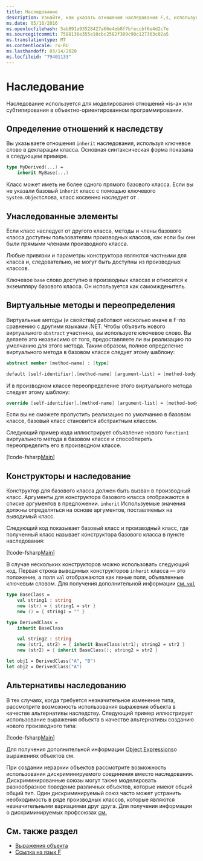 ```yaml
---
title: Наследование
description: Узнайте, как указать отношения наследования F,s, используя ключевое слово «наследовать».
ms.date: 05/16/2016
ms.openlocfilehash: 5ab891a93528427a66e4eb8f7bfeccbf6e4d2c7e
ms.sourcegitcommit: 7588136e355e10cbc2582f389c90c127363c02a5
ms.translationtype: MT
ms.contentlocale: ru-RU
ms.lasthandoff: 03/14/2020
ms.locfileid: "79401133"
---
```

# <a name="inheritance"></a>Наследование

Наследование используется для моделирования отношений «is-a» или субтипирования в объектно-ориентированном программировании.

## <a name="specifying-inheritance-relationships"></a>Определение отношений к наследству

Вы указываете отношения `inherit` наследования, используя ключевое слово в декларации класса. Основная синтаксическая форма показана в следующем примере.

```fsharp
type MyDerived(...) =
    inherit MyBase(...)
```

Класс может иметь не более одного прямого базового класса. Если вы не указали базовый `inherit` класс с помощью ключевого `System.Object`слова, класс косвенно наследует от .

## <a name="inherited-members"></a>Унаследованные элементы

Если класс наследует от другого класса, методы и члены базового класса доступны пользователям производных классов, как если бы они были прямыми членами производного класса.

Любые привязки и параметры конструктора являются частными для класса и, следовательно, не могут быть доступны из производных классов.

Ключевое `base` слово доступно в производных классах и относится к экземпляру базового класса. Он используется как самоижденитель.

## <a name="virtual-methods-and-overrides"></a>Виртуальные методы и переопределения

Виртуальные методы (и свойства) работают несколько иначе в F-по сравнению с другими языками .NET. Чтобы объявить нового виртуального `abstract` участника, вы используете ключевое слово. Вы делаете это независимо от того, предоставляете ли вы реализацию по умолчанию для этого метода. Таким образом, полное определение виртуального метода в базовом классе следует этому шаблону:

```fsharp
abstract member [method-name] : [type]

default [self-identifier].[method-name] [argument-list] = [method-body]
```

И в производном классе переопределение этого виртуального метода следует этому шаблону:

```fsharp
override [self-identifier].[method-name] [argument-list] = [method-body]
```

Если вы не сможете пропустить реализацию по умолчанию в базовом классе, базовый класс становится абстрактным классом.

Следующий пример кода иллюстрирует объявление нового `function1` виртуального метода в базовом классе и способпереть переопределить его в производном классе.

[!code-fsharp[Main](~/samples/snippets/fsharp/lang-ref-1/snippet2601.fs)]

## <a name="constructors-and-inheritance"></a>Конструкторы и наследование

Конструктор для базового класса должен быть вызван в производный класс. Аргументы для конструктора базового класса отображаются в списке аргументов в предложении. `inherit` Используемые значения должны определяться на основе аргументов, поставляемых на выводимый класс.

Следующий код показывает базовый класс и производный класс, где полученный класс называет конструктора базового класса в пункте наследования:

[!code-fsharp[Main](~/samples/snippets/fsharp/lang-ref-1/snippet2602.fs)]

В случае нескольких конструкторов можно использовать следующий код. Первая строка выводимых конструкторов `inherit` класса — это положение, а поля `val` отображаются как явные поля, объявленные ключевым словом. Для получения дополнительной информации [см. `val` ](./members/explicit-fields-the-val-keyword.md)

```fsharp
type BaseClass =
    val string1 : string
    new (str) = { string1 = str }
    new () = { string1 = "" }

type DerivedClass =
    inherit BaseClass

    val string2 : string
    new (str1, str2) = { inherit BaseClass(str1); string2 = str2 }
    new (str2) = { inherit BaseClass(); string2 = str2 }

let obj1 = DerivedClass("A", "B")
let obj2 = DerivedClass("A")
```

## <a name="alternatives-to-inheritance"></a>Альтернативы наследованию

В тех случаях, когда требуется незначительное изменение типа, рассмотрите возможность использования выражения объекта в качестве альтернативы наследству. Следующий пример иллюстрирует использование выражения объекта в качестве альтернативы созданию нового производного типа:

[!code-fsharp[Main](~/samples/snippets/fsharp/lang-ref-1/snippet2603.fs)]

Для получения дополнительной информации [Object Expressions](object-expressions.md)о выражениях объектов см.

При создании иерархии объектов рассмотрите возможность использования дискриминируемого соединения вместо наследования. Дискриминированные союзы могут также моделировать разнообразное поведение различных объектов, которые имеют общий общий тип. Один дискриминируемый союз часто может устранить необходимость в ряде производных классов, которые являются незначительными вариациями друг друга. Для получения информации о дискриминируемых профсоюзах [см.](discriminated-unions.md)

## <a name="see-also"></a>См. также раздел

- [Выражения объекта](object-expressions.md)
- [Ссылка на язык F](index.md)
